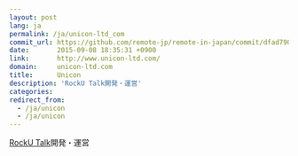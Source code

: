 ```yaml
---
layout: post
lang: ja
permalink: /ja/unicon-ltd_com
commit_url: https://github.com/remote-jp/remote-in-japan/commit/dfad790716145551bee212bd326fb1803714a2cd
date:       2015-09-08 18:35:31 +0900
link:       http://www.unicon-ltd.com/
domain:     unicon-ltd.com
title:      Unicon
description: 'RockU Talk開発・運営'
categories: 
redirect_from:
  - /ja/unicon
  - /ja/unicon
---
```


<p><a href="https://play.google.com/store/apps/details?id=com.unicon_ltd.rockuapps.community&hl=ja">RockU Talk</a>開発・運営</p>
